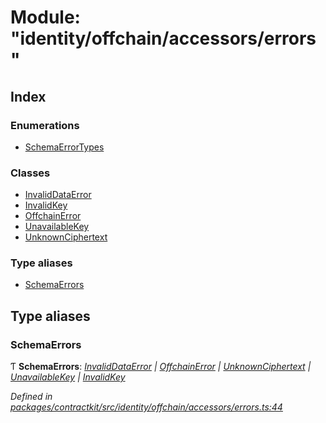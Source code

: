 # Module: "identity/offchain/accessors/errors"

## Index

### Enumerations

* [SchemaErrorTypes](../enums/_identity_offchain_accessors_errors_.schemaerrortypes.md)

### Classes

* [InvalidDataError](../classes/_identity_offchain_accessors_errors_.invaliddataerror.md)
* [InvalidKey](../classes/_identity_offchain_accessors_errors_.invalidkey.md)
* [OffchainError](../classes/_identity_offchain_accessors_errors_.offchainerror.md)
* [UnavailableKey](../classes/_identity_offchain_accessors_errors_.unavailablekey.md)
* [UnknownCiphertext](../classes/_identity_offchain_accessors_errors_.unknownciphertext.md)

### Type aliases

* [SchemaErrors](_identity_offchain_accessors_errors_.md#schemaerrors)

## Type aliases

###  SchemaErrors

Ƭ **SchemaErrors**: *[InvalidDataError](../classes/_identity_offchain_accessors_errors_.invaliddataerror.md) | [OffchainError](../classes/_identity_offchain_accessors_errors_.offchainerror.md) | [UnknownCiphertext](../classes/_identity_offchain_accessors_errors_.unknownciphertext.md) | [UnavailableKey](../classes/_identity_offchain_accessors_errors_.unavailablekey.md) | [InvalidKey](../classes/_identity_offchain_accessors_errors_.invalidkey.md)*

*Defined in [packages/contractkit/src/identity/offchain/accessors/errors.ts:44](https://github.com/celo-org/celo-monorepo/blob/master/packages/contractkit/src/identity/offchain/accessors/errors.ts#L44)*
